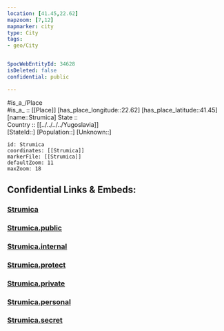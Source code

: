 ```yaml
---
location: [41.45,22.62] 
mapzoom: [7,12] 
mapmarker: city 
type: City
tags:
- geo/City


SpocWebEntityId: 34628
isDeleted: false
confidential: public

---
```

#is_a_/Place  
#is_a_ :: [[Place]] 
[has_place_longitude::22.62] 
[has_place_latitude::41.45] 
[name::Strumica] 
State ::  
Country :: [[../../../../Yugoslavia]]  
[StateId::] 
[Population::] 
[Unknown::] 


```leaflet
id: Strumica
coordinates: [[Strumica]] 
markerFile: [[Strumica]] 
defaultZoom: 11 
maxZoom: 18
```


## Confidential Links & Embeds: 

### [Strumica](/_Standards/Earth/Continent/Europe/Europe~South/Macedonia~North/Municipalities~Macedonia/Southeastern/City/Strumica.md) 

### [Strumica.public](/_public/Earth/Continent/Europe/Europe~South/Macedonia~North/Municipalities~Macedonia/Southeastern/City/Strumica.public.md) 

### [Strumica.internal](/_internal/Earth/Continent/Europe/Europe~South/Macedonia~North/Municipalities~Macedonia/Southeastern/City/Strumica.internal.md) 

### [Strumica.protect](/_protect/Earth/Continent/Europe/Europe~South/Macedonia~North/Municipalities~Macedonia/Southeastern/City/Strumica.protect.md) 

### [Strumica.private](/_private/Earth/Continent/Europe/Europe~South/Macedonia~North/Municipalities~Macedonia/Southeastern/City/Strumica.private.md) 

### [Strumica.personal](/_personal/Earth/Continent/Europe/Europe~South/Macedonia~North/Municipalities~Macedonia/Southeastern/City/Strumica.personal.md) 

### [Strumica.secret](/_secret/Earth/Continent/Europe/Europe~South/Macedonia~North/Municipalities~Macedonia/Southeastern/City/Strumica.secret.md)


